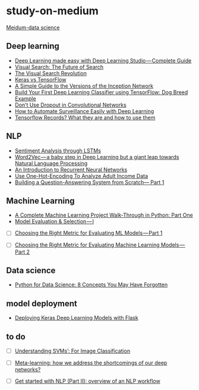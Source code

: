 # study-on-medium

[Meidum-data science](https://medium.com/topic/data-science)

## Deep learning

* [Deep Learning made easy with Deep Learning Studio — Complete Guide](https://towardsdatascience.com/deep-learning-made-easy-with-deep-learning-studio-complete-guide-a5c5ae58a771)
* [Visual Search: The Future of Search](https://medium.com/gsi-technology/visual-search-the-future-of-search-2addfed19689)
* [The Visual Search Revolution](https://medium.com/gsi-technology/the-visual-similarity-search-revolution-83c4db1cdea3)
* [Keras vs TensorFlow](https://medium.com/@dganais/keras-vs-tensorflow-75a59ee8134e)
* [A Simple Guide to the Versions of the Inception Network](https://towardsdatascience.com/a-simple-guide-to-the-versions-of-the-inception-network-7fc52b863202)
* [Build Your First Deep Learning Classifier using TensorFlow: Dog Breed Example](https://towardsdatascience.com/build-your-first-deep-learning-classifier-using-tensorflow-dog-breed-example-964ed0689430)
* [Don’t Use Dropout in Convolutional Networks](https://medium.com/@harrisonjansma/dont-use-dropout-in-convolutional-networks-81486c823c16)
* [How to Automate Surveillance Easily with Deep Learning](https://medium.com/nanonets/how-to-automate-surveillance-easily-with-deep-learning-4eb4fa0cd68d)
* [Tensorflow Records? What they are and how to use them](https://medium.com/mostly-ai/tensorflow-records-what-they-are-and-how-to-use-them-c46bc4bbb564)

## NLP

* [Sentiment Analysis through LSTMs](https://towardsdatascience.com/sentiment-analysis-through-lstms-3d6f9506805c)
* [Word2Vec — a baby step in Deep Learning but a giant leap towards Natural Language Processing](https://towardsdatascience.com/word2vec-a-baby-step-in-deep-learning-but-a-giant-leap-towards-natural-language-processing-40fe4e8602ba)
* [An Introduction to Recurrent Neural Networks](https://towardsdatascience.com/an-introduction-to-recurrent-neural-networks-72c97bf0912)
* [Use One-Hot-Encoding To Analyze Adult Income Data](https://medium.com/@janeyin600/use-one-hot-encoding-to-analyze-adult-income-data-and-some-bad-news-for-the-single-people-in-the-cef71f9d47b4)
* [Building a Question-Answering System from Scratch— Part 1](https://towardsdatascience.com/building-a-question-answering-system-part-1-9388aadff507)

## Machine Learning

* [A Complete Machine Learning Project Walk-Through in Python: Part One](https://towardsdatascience.com/a-complete-machine-learning-walk-through-in-python-part-one-c62152f39420)
* [Model Evaluation & Selection — I](https://heartbeat.fritz.ai/model-evaluation-selection-i-30d803a44ee)
- [ ] [Choosing the Right Metric for Evaluating ML Models — Part 1](https://towardsdatascience.com/choosing-the-right-metric-for-machine-learning-models-part-1-a99d7d7414e4)
- [ ] [Choosing the Right Metric for Evaluating Machine Learning Models — Part 2](https://towardsdatascience.com/choosing-the-right-metric-for-evaluating-machine-learning-models-part-2-86d5649a5428)


## Data science

* [Python for Data Science: 8 Concepts You May Have Forgotten](https://towardsdatascience.com/python-for-data-science-8-concepts-you-may-have-forgotten-i-did-825966908393)

## model deployment

* [Deploying Keras Deep Learning Models with Flask](https://towardsdatascience.com/deploying-keras-deep-learning-models-with-flask-5da4181436a2)


## to do

- [ ] [Understanding SVMs’: For Image Classification](https://medium.com/@dataturks/understanding-svms-for-image-classification-cf4f01232700)
- [ ] [Meta-learning: how we address the shortcomings of our deep networks?](https://medium.com/@jonathan_hui/meta-learning-how-we-address-the-shortcomings-of-our-deep-networks-a008aa4b5b2b)
- [ ] [Get started with NLP (Part II): overview of an NLP workflow](https://medium.com/@gon.esbuyo/get-started-with-nlp-part-ii-overview-of-an-nlp-workflow-7ba1f5948b24)

